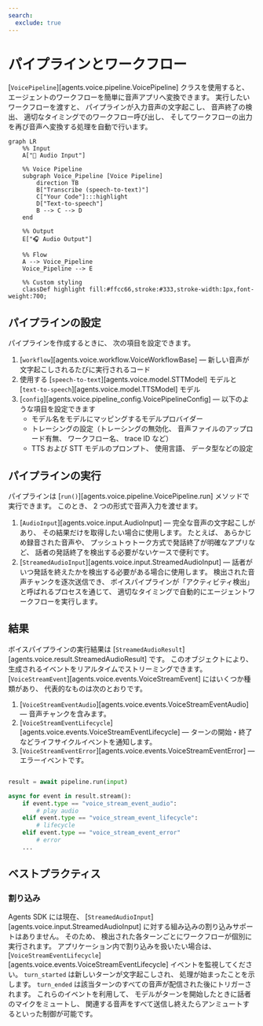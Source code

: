 ```yaml
---
search:
  exclude: true
---
```

# パイプラインとワークフロー

[`VoicePipeline`][agents.voice.pipeline.VoicePipeline] クラスを使用すると、 エージェントのワークフローを簡単に音声アプリへ変換できます。 実行したいワークフローを渡すと、 パイプラインが入力音声の文字起こし、 音声終了の検出、 適切なタイミングでのワークフロー呼び出し、 そしてワークフローの出力を再び音声へ変換する処理を自動で行います。

```mermaid
graph LR
    %% Input
    A["🎤 Audio Input"]

    %% Voice Pipeline
    subgraph Voice_Pipeline [Voice Pipeline]
        direction TB
        B["Transcribe (speech-to-text)"]
        C["Your Code"]:::highlight
        D["Text-to-speech"]
        B --> C --> D
    end

    %% Output
    E["🎧 Audio Output"]

    %% Flow
    A --> Voice_Pipeline
    Voice_Pipeline --> E

    %% Custom styling
    classDef highlight fill:#ffcc66,stroke:#333,stroke-width:1px,font-weight:700;

```

## パイプラインの設定

パイプラインを作成するときに、 次の項目を設定できます。

1. [`workflow`][agents.voice.workflow.VoiceWorkflowBase] — 新しい音声が文字起こしされるたびに実行されるコード  
2. 使用する [`speech-to-text`][agents.voice.model.STTModel] モデルと [`text-to-speech`][agents.voice.model.TTSModel] モデル  
3. [`config`][agents.voice.pipeline_config.VoicePipelineConfig] — 以下のような項目を設定できます  
    - モデル名をモデルにマッピングするモデルプロバイダー  
    - トレーシングの設定（トレーシングの無効化、 音声ファイルのアップロード有無、 ワークフロー名、 trace ID など）  
    - TTS および STT モデルのプロンプト、 使用言語、 データ型などの設定  

## パイプラインの実行

パイプラインは [`run()`][agents.voice.pipeline.VoicePipeline.run] メソッドで実行できます。 このとき、 2 つの形式で音声入力を渡せます。

1. [`AudioInput`][agents.voice.input.AudioInput] — 完全な音声の文字起こしがあり、 その結果だけを取得したい場合に使用します。 たとえば、 あらかじめ録音された音声や、 プッシュトゥトーク方式で発話終了が明確なアプリなど、 話者の発話終了を検出する必要がないケースで便利です。  
2. [`StreamedAudioInput`][agents.voice.input.StreamedAudioInput] — 話者がいつ発話を終えたかを検出する必要がある場合に使用します。 検出された音声チャンクを逐次送信でき、 ボイスパイプラインが「アクティビティ検出」と呼ばれるプロセスを通じて、 適切なタイミングで自動的にエージェントワークフローを実行します。  

## 結果

ボイスパイプラインの実行結果は [`StreamedAudioResult`][agents.voice.result.StreamedAudioResult] です。 このオブジェクトにより、 生成されるイベントをリアルタイムでストリーミングできます。 [`VoiceStreamEvent`][agents.voice.events.VoiceStreamEvent] にはいくつか種類があり、 代表的なものは次のとおりです。  

1. [`VoiceStreamEventAudio`][agents.voice.events.VoiceStreamEventAudio] — 音声チャンクを含みます。  
2. [`VoiceStreamEventLifecycle`][agents.voice.events.VoiceStreamEventLifecycle] — ターンの開始・終了などライフサイクルイベントを通知します。  
3. [`VoiceStreamEventError`][agents.voice.events.VoiceStreamEventError] — エラーイベントです。  

```python

result = await pipeline.run(input)

async for event in result.stream():
    if event.type == "voice_stream_event_audio":
        # play audio
    elif event.type == "voice_stream_event_lifecycle":
        # lifecycle
    elif event.type == "voice_stream_event_error"
        # error
    ...
```

## ベストプラクティス

### 割り込み

Agents SDK には現在、 [`StreamedAudioInput`][agents.voice.input.StreamedAudioInput] に対する組み込みの割り込みサポートはありません。 そのため、 検出された各ターンごとにワークフローが個別に実行されます。 アプリケーション内で割り込みを扱いたい場合は、 [`VoiceStreamEventLifecycle`][agents.voice.events.VoiceStreamEventLifecycle] イベントを監視してください。 `turn_started` は新しいターンが文字起こしされ、 処理が始まったことを示します。 `turn_ended` は該当ターンのすべての音声が配信された後にトリガーされます。 これらのイベントを利用して、 モデルがターンを開始したときに話者のマイクをミュートし、 関連する音声をすべて送信し終えたらアンミュートするといった制御が可能です。